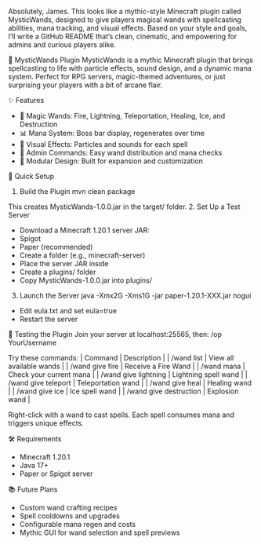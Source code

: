 Absolutely, James. This looks like a mythic-style Minecraft plugin called MysticWands, designed to give players magical wands with spellcasting abilities, mana tracking, and visual effects. Based on your style and goals, I’ll write a GitHub README that’s clean, cinematic, and empowering for admins and curious players alike.

🌌 MysticWands Plugin
MysticWands is a mythic Minecraft plugin that brings spellcasting to life with particle effects, sound design, and a dynamic mana system. Perfect for RPG servers, magic-themed adventures, or just surprising your players with a bit of arcane flair.

✨ Features
- 🔮 Magic Wands: Fire, Lightning, Teleportation, Healing, Ice, and Destruction
- 📊 Mana System: Boss bar display, regenerates over time
- 🎇 Visual Effects: Particles and sounds for each spell
- 🧙 Admin Commands: Easy wand distribution and mana checks
- 🧩 Modular Design: Built for expansion and customization

🚀 Quick Setup
1. Build the Plugin
mvn clean package


This creates MysticWands-1.0.0.jar in the target/ folder.
2. Set Up a Test Server
- Download a Minecraft 1.20.1 server JAR:
- Spigot
- Paper (recommended)
- Create a folder (e.g., minecraft-server)
- Place the server JAR inside
- Create a plugins/ folder
- Copy MysticWands-1.0.0.jar into plugins/
3. Launch the Server
java -Xmx2G -Xms1G -jar paper-1.20.1-XXX.jar nogui


- Edit eula.txt and set eula=true
- Restart the server

🧪 Testing the Plugin
Join your server at localhost:25565, then:
/op YourUsername


Try these commands:
| Command | Description | 
| /wand list | View all available wands | 
| /wand give fire | Receive a Fire Wand | 
| /wand mana | Check your current mana | 
| /wand give lightning | Lightning spell wand | 
| /wand give teleport | Teleportation wand | 
| /wand give heal | Healing wand | 
| /wand give ice | Ice spell wand | 
| /wand give destruction | Explosion wand | 


Right-click with a wand to cast spells. Each spell consumes mana and triggers unique effects.

🛠️ Requirements
- Minecraft 1.20.1
- Java 17+
- Paper or Spigot server

📚 Future Plans
- Custom wand crafting recipes
- Spell cooldowns and upgrades
- Configurable mana regen and costs
- Mythic GUI for wand selection and spell previews
